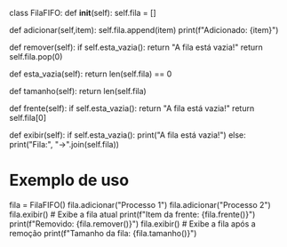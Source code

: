 class FilaFIFO:
  def __init__(self):
    self.fila = []




  def adicionar(self,item):
      self.fila.append(item)
      print(f"Adicionado: {item}")

  def remover(self):
      if self.esta_vazia():
        return "A fila está vazia!"
      return self.fila.pop(0)

  def esta_vazia(self):
      return len(self.fila) == 0

  def tamanho(self):
      return len(self.fila)

  def frente(self):
      if self.esta_vazia():
        return "A fila está vazia!"
      return self.fila[0]

  def exibir(self):
      if self.esta_vazia():
        print("A fila está vazia!")
      else:
        print("Fila:", "->".join(self.fila))


# Exemplo de uso
fila = FilaFIFO()
fila.adicionar("Processo 1")
fila.adicionar("Processo 2")
fila.exibir() # Exibe a fila atual
print(f"Item da frente: {fila.frente()}")
print(f"Removido: {fila.remover()}")
fila.exibir() # Exibe a fila após a remoção
print(f"Tamanho da fila: {fila.tamanho()}")

